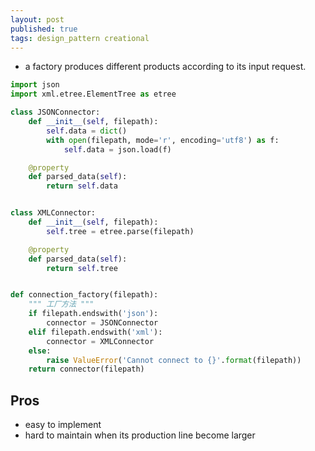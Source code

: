 ```yaml
---
layout: post
published: true
tags: design_pattern creational
---
```


- a factory produces different products according to its input request.



```python
import json
import xml.etree.ElementTree as etree

class JSONConnector:
    def __init__(self, filepath):
        self.data = dict()
        with open(filepath, mode='r', encoding='utf8') as f:
            self.data = json.load(f)

    @property
    def parsed_data(self):
        return self.data


class XMLConnector:
    def __init__(self, filepath):
        self.tree = etree.parse(filepath)

    @property
    def parsed_data(self):
        return self.tree


def connection_factory(filepath):
    """ 工厂方法 """
    if filepath.endswith('json'):
        connector = JSONConnector
    elif filepath.endswith('xml'):
        connector = XMLConnector
    else:
        raise ValueError('Cannot connect to {}'.format(filepath))
    return connector(filepath)
```



## Pros

- easy to implement
- hard to maintain when its production line become larger
